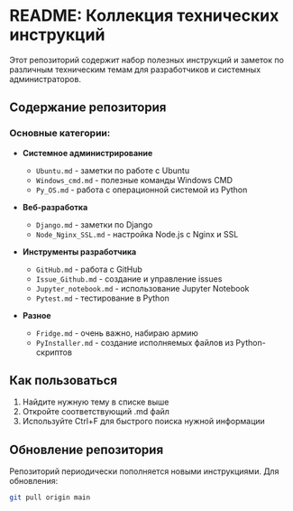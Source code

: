 # README: Коллекция технических инструкций

Этот репозиторий содержит набор полезных инструкций и заметок по различным техническим темам для разработчиков и системных администраторов.

## Содержание репозитория

### Основные категории:
- **Системное администрирование**
  - `Ubuntu.md` - заметки по работе с Ubuntu
  - `Windows_cmd.md` - полезные команды Windows CMD
  - `Py_OS.md` - работа с операционной системой из Python

- **Веб-разработка**
  - `Django.md` - заметки по Django
  - `Node_Nginx_SSL.md` - настройка Node.js с Nginx и SSL

- **Инструменты разработчика**
  - `GitHub.md` - работа с GitHub
  - `Issue_Github.md` - создание и управление issues
  - `Jupyter_notebook.md` - использование Jupyter Notebook
  - `Pytest.md` - тестирование в Python

- **Разное**
  - `Fridge.md` - очень важно, набираю армию
  - `PyInstaller.md` - создание исполняемых файлов из Python-скриптов

## Как пользоваться

1. Найдите нужную тему в списке выше
2. Откройте соответствующий .md файл
3. Используйте Ctrl+F для быстрого поиска нужной информации

## Обновление репозитория

Репозиторий периодически пополняется новыми инструкциями. Для обновления:
```bash
git pull origin main